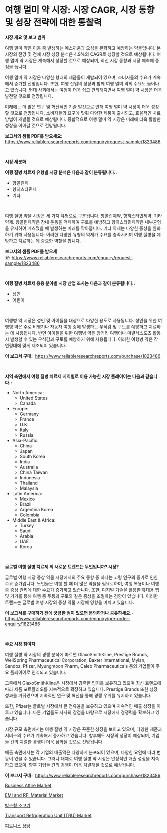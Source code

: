 <p><h1>여행 멀미 약 시장: 시장 CAGR, 시장 동향 및 성장 전략에 대한 통찰력</h1></p><p><strong>시장 개요 및 보고 범위</strong></p>
<p><p>여행 멀미 약은 이동 중 발생하는 메스꺼움과 오심을 완화하고 예방하는 약물입니다. 본 시장의 전망 및 전체 시장 성장 분석은 4.9%의 CAGR로 성장할 것으로 예상됩니다. 여행 멀미 약 시장은 계속해서 성장할 것으로 예상되며, 최신 시장 동향과 시장 예측에 중점을 둡니다. </p><p>여행 멀미 약 시장은 다양한 형태의 제품들이 개발되어 있으며, 소비자들의 수요가 계속해서 증가할 전망입니다. 또한, 여행 산업의 성장과 함께 여행 멀미 약의 수요도 늘어나고 있습니다. 현대 사회에서는 여행이 더욱 쉽고 편리해지면서 여행 멀미 약 시장은 더욱 발전할 것으로 전망됩니다.</p><p>미래에는 더 많은 연구 및 혁신적인 기술 발전으로 인해 여행 멀미 약 시장이 더욱 성장할 것으로 전망됩니다. 소비자들의 요구에 맞춰 다양한 제품이 출시되고, 효율적인 치료 방법이 개발될 것으로 예상됩니다. 종합적으로 여행 멀미 약 시장은 미래에 더욱 활발한 성장을 이어갈 것으로 전망됩니다.</p></p>
<p><strong>보고서의 샘플 PDF를 받으세요:</strong> <a href="https://www.reliableresearchreports.com/enquiry/request-sample/1823486">https://www.reliableresearchreports.com/enquiry/request-sample/1823486</a></p>
<p>&nbsp;</p>
<p><strong>시장 세분화</strong></p>
<p><strong>여행 질병 치료제 유형별 시장 분석은 다음과 같이 분류됩니다.:</strong></p>
<p><ul><li>항콜린제</li><li>항히스타민제</li><li>기타</li></ul></p>
<p>&nbsp;</p>
<p><p>여행 질병 약물 시장은 세 가지 유형으로 구분됩니다. 항콜린제약, 항히스타민제약, 기타약제. 항콜린제약은 장내 운동을 억제하여 구토를 예방하고 항히스타민제약은 내부균형을 유지하여 메스꼈을 때 발생하는 미래를 막아줍니다. 기타 약제는 다양한 증상을 완화하기 위해 사용됩니다. 이러한 다양한 유형의 약제가 수요를 충족시키며 여행 질병을 예방하고 치료하는 데 중요한 역할을 합니다.</p></p>
<p><strong>보고서의 샘플 PDF를 받으세요:</strong>&nbsp;<a href="https://www.reliableresearchreports.com/enquiry/request-sample/1823486">https://www.reliableresearchreports.com/enquiry/request-sample/1823486</a></p>
<p>&nbsp;</p>
<p><strong> 여행 질병 치료제 응용 분야별 시장 산업 조사는 다음과 같이 분류됩니다.:</strong></p>
<p><ul><li>성인</li><li>어린이</li></ul></p>
<p>&nbsp;</p>
<p><p>여행병 약 시장은 성인 및 아이들을 대상으로 다양한 용도로 사용됩니다. 성인을 위한 여행병 약은 주로 비행기나 자동차 여행 중에 발생하는 우식감 및 구토를 예방하고 치료하는 데 사용됩니다. 반면 아이들을 위한 여행병 약은 장거리 여행이나 미열식스포츠 활동 시 발생할 수 있는 우식감과 구토를 예방하기 위해 사용됩니다. 이러한 여행병 약은 각 연령대에 맞게 제조되어 있습니다.</p></p>
<p><strong>이 보고서 구매:</strong>&nbsp; <a href="https://www.reliableresearchreports.com/purchase/1823486">https://www.reliableresearchreports.com/purchase/1823486</a></p>
<p>&nbsp;</p>
<p><strong>지역 측면에서 여행 질병 치료제 지역별로 이용 가능한 시장 플레이어는 다음과 같습니다.:</strong></p>
<p><ul>
    <li>
        North America:
        <ul>
            <li>United States</li>
            <li>Canada</li>
        </ul>
    </li>
    <li>
        Europe:
        <ul>
            <li>Germany</li>
            <li>France</li>
            <li>U.K.</li>
            <li>Italy</li>
            <li>Russia</li>
        </ul>
    </li>
    <li>
        Asia-Pacific:
        <ul>
            <li>China</li>
            <li>Japan</li>
            <li>South Korea</li>
            <li>India</li>
            <li>Australia</li>
            <li>China Taiwan</li>
            <li>Indonesia</li>
            <li>Thailand</li>
            <li>Malaysia</li>
        </ul>
    </li>
    <li>
        Latin America:
        <ul>
            <li>Mexico</li>
            <li>Brazil</li>
            <li>Argentina Korea</li>
            <li>Colombia</li>
        </ul>
    </li>
    <li>
        Middle East & Africa:
        <ul>
            <li>Turkey</li>
            <li>Saudi</li>
            <li>Arabia</li>
            <li>UAE</li>
            <li>Korea</li>
        </ul>
    </li>
    </ul></p>
<p>&nbsp;</p>
<p><strong>글로벌 여행 질병 치료제 의 새로운 트렌드는 무엇입니까? 시장?</strong></p>
<p><p>글로벌 여행 시장 증상 약물 시장에서의 주요 동향 중 하나는 고령 인구의 증가로 인한 수요 증가입니다. 노인들은 여행 할 때 더 많은 약물을 필요로하며, 여행 복용이나 여행 중 증상 관리에 대한 수요가 증가하고 있습니다. 또한, 디지털 기술을 활용한 휴대용 앱 및 기기를 통해 여행 중 두통과 구토와 같은 증상을 조절하는 경향이 있습니다. 이러한 트렌드는 글로벌 여행 시장의 증상 약물 시장에 영향을 미치고 있습니다.</p></p>
<p><strong>이 보고서를 구매하기 전에 궁금한 점이 있으면 문의하거나 공유하세요.</strong>- <a href="https://www.reliableresearchreports.com/enquiry/pre-order-enquiry/1823486">https://www.reliableresearchreports.com/enquiry/pre-order-enquiry/1823486</a></p>
<p>&nbsp;</p>
<p><strong>주요 시장 참여자</strong></p>
<p><p>여행 질병 약 시장의 경쟁 분석에 따르면 GlaxoSmithKline, Prestige Brands, WellSpring Pharmaceutical Corporation, Baxter International, Mylan, Sandoz, Pfizer, Myungmoon Pharm, Caleb Pharmaceuticals 등의 기업들이 주요 플레이어로 인식되고 있습니다. </p><p>그중에서 GlaxoSmithKline은 시장에서 강력한 입지를 보유하고 있으며 최신 트렌드에 따라 제품 포트폴리오를 지속적으로 확장하고 있습니다. Prestige Brands 또한 성장 성과를 거둬왔으며 지속적인 연구 및 혁신을 통해 경쟁 우위를 유지하고 있습니다. </p><p>또한, Pfizer는 글로벌 시장에서 큰 점유율을 보유하고 있으며 지속적인 매출 성장을 이루고 있습니다. 다른 기업들도 자사의 강점을 바탕으로 시장에서 경쟁력을 확보하고 있습니다.</p><p>시장 규모 측면에서는 여행 질병 약 시장은 꾸준한 성장을 보이고 있으며, 다양한 제품과 서비스의 수요가 계속해서 증가하고 있습니다. 향후에도 시장의 성장이 예상되며, 기업들 간의 치열한 경쟁이 더욱 심화될 것으로 전망됩니다.</p><p>매출 측면에서는 각 기업의 매출액은 다양하게 분포되어 있으며, 다양한 요인에 따라 변동이 있을 수 있습니다. 그러나 대체로 여행 질병 약 시장은 안정적인 매출 성장을 지속하고 있으며, 향후 기업들 간의 경쟁이 더욱 치열해질 것으로 예상됩니다.</p></p>
<p><strong>이 보고서 구매:</strong>&nbsp;&nbsp;<a href="https://www.reliableresearchreports.com/purchase/1823486">https://www.reliableresearchreports.com/purchase/1823486</a></p>
<p><p><a href="https://github.com/lylyparadise/Market-Research-Report-List-2/blob/main/business-attire-market.md">Business Attire Market</a></p><p><a href="https://issuu.com/reportprime-2/docs/emi-and-rfi-material-market-size-2030.pptx">EMI and RFI Material Market</a></p><p><a href="https://medium.com/@cute_priencsss/%EA%B3%B5%EC%9E%A5-%EA%B0%80%EA%B3%B5-%EC%9C%A1%EB%A5%98-%EC%8B%9C%EC%9E%A5-%EC%8B%9C%EC%9E%A5-%EC%A0%90%EC%9C%A0%EC%9C%A8-%EC%8B%9C%EC%9E%A5-%EB%8F%99%ED%96%A5-%EB%B0%8F-%EB%AF%B8%EB%9E%98-%EC%84%B1%EC%9E%A5-%ED%83%90%EA%B5%AC-00faa8b89197">박스형 소고기</a></p><p><a href="https://issuu.com/reportprime-2/docs/transport-refrigeration-unit-tru-market-size-2030.">Transport Refrigeration Unit (TRU) Market</a></p><p><a href="https://github.com/vsap75a286l/Market-Research-Report-List-1/blob/main/63125474616.md">피트니스 상담</a></p></p>
